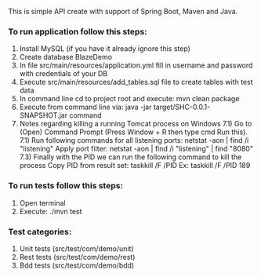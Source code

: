 This is simple API create with support of Spring Boot, Maven and Java.

### To run application follow this steps:
 1. Install MySQL (if you have it already ignore this step)
 2. Create database BlazeDemo
 3. In file src/main/resources/application.yml fill in username and password with credentials of your DB
 4. Execute src/main/resources/add_tables.sql file to create tables with test data
 5. In command line cd to project root and execute: mvn clean package
 6. Execute from command line via: java -jar target/SHC-0.0.1-SNAPSHOT.jar command
 7. Notes regarding killing a running Tomcat process on Windows
    7.1) Go to (Open) Command Prompt (Press Window + R then type cmd Run this).
    7.1) Run following commands for all listening ports: netstat -aon | find /i "listening"
         Apply port filter: netstat -aon | find /i "listening" | find "8080"
    7.3) Finally with the PID we can run the following command to kill the process 
         Copy PID from result set: taskkill /F /PID
         Ex: taskkill /F /PID 189
 
### To run tests follow this steps:
 1. Open terminal
 2. Execute: ./mvn test
 
### Test categories:
 1. Unit tests (src/test/com/demo/unit)
 2. Rest tests (src/test/com/demo/rest)
 3. Bdd tests (src/test/com/demo/bdd)
